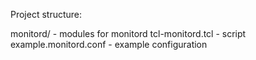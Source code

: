 Project structure:

 monitord/ - modules for monitord
 tcl-monitord.tcl - script
 example.monitord.conf - example configuration
